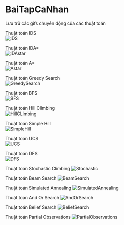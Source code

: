# BaiTapCaNhan
Lưu trữ các gifs chuyển động của các thuật toán

Thuật toán IDS             
![IDS](https://github.com/DangTranAnhQuan/BaiTapCaNhan/blob/main/IDS_new.gif)

Thuật toán IDA*             
![IDAstar](https://github.com/DangTranAnhQuan/BaiTapCaNhan/blob/main/IDA_star_new.gif)

Thuật toán A*           
![Astar](https://github.com/DangTranAnhQuan/BaiTapCaNhan/blob/main/A_star_new.gif)

Thuật toán Greedy Search      
![GreedySearch](https://github.com/DangTranAnhQuan/BaiTapCaNhan/blob/main/GreedySearch_new.gif)

Thuật toán BFS          
![BFS](https://github.com/DangTranAnhQuan/BaiTapCaNhan/blob/main/BFS_new.gif)

Thuật toán Hill Climbing    
![HillCLimbing](https://github.com/DangTranAnhQuan/BaiTapCaNhan/blob/main/HillClimbing_1.gif)

Thuật toán Simple Hill      
![SimpleHill](https://github.com/DangTranAnhQuan/BaiTapCaNhan/blob/main/SimpleHill_new.gif)

Thuật toán UCS           
![UCS](https://github.com/DangTranAnhQuan/BaiTapCaNhan/blob/main/UCS_new.gif)

Thuật toán DFS            
![DFS](https://github.com/DangTranAnhQuan/BaiTapCaNhan/blob/main/DFS_new.gif)

Thuật toán Stochastic Climbing
![Stochastic](https://github.com/DangTranAnhQuan/BaiTapCaNhan/blob/main/StochasticClimbing.gif)

Thuật toán Beam Search
![BeamSearch](https://github.com/DangTranAnhQuan/BaiTapCaNhan/blob/main/BeamSearch.gif)

Thuật toán Simulated Annealing
![SimulatedAnnealing](https://github.com/DangTranAnhQuan/BaiTapCaNhan/blob/main/SimulatedAnnealing.gif)

Thuật toán And Or Search 
![AndOrSearch](https://github.com/DangTranAnhQuan/BaiTapCaNhan/blob/main/AndOrSearch.gif)

Thuật toán Belief Search
![BeliefSearch](https://github.com/DangTranAnhQuan/BaiTapCaNhan/blob/main/BeliefSearch.gif)

Thuật toán Partial Observations
![PartialObservations](https://github.com/DangTranAnhQuan/BaiTapCaNhan/blob/main/PartialObservations.gif)
